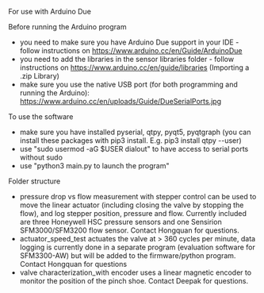 For use with Arduino Due

Before running the Arduino program
- you need to make sure you have Arduino Due support in your IDE - follow instructions on https://www.arduino.cc/en/Guide/ArduinoDue
- you need to add the libraries in the sensor libraries folder - follow instructions on https://www.arduino.cc/en/guide/libraries (Importing a .zip Library)
- make sure you use the native USB port (for both programming and running the Arduino): https://www.arduino.cc/en/uploads/Guide/DueSerialPorts.jpg 

To use the software
- make sure you have installed pyserial, qtpy, pyqt5, pyqtgraph (you can install these packages with pip3 install. E.g. pip3 install qtpy --user)
- use "sudo usermod -aG $USER dialout" to have access to serial ports without sudo
- use "python3 main.py to launch the program"

Folder structure
- pressure drop vs flow measurement with stepper control can be used to move the linear actuator (including closing the valve by stopping the flow), and log stepper position, pressure and flow. Currently included are three Honeywell HSC pressure sensors and one Sensirion SFM3000/SFM3200 flow sensor. Contact Hongquan for questions.
- actuator_speed_test actuates the valve at > 360 cycles per minute, data logging is currently done in a separate program (evaluation software for SFM3300-AW) but will be added to the firmware/python program. Contact Hongquan for questions
- valve characterization_with encoder uses a linear magnetic encoder to monitor the position of the pinch shoe. Contact Deepak for questions.
